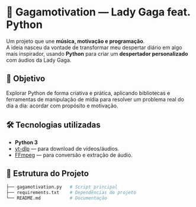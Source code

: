 # 🎵 Gagamotivation — Lady Gaga feat. Python  

Um projeto que une **música, motivação e programação**.  
A ideia nasceu da vontade de transformar meu despertar diário em algo mais inspirador, usando **Python** para criar um **despertador personalizado** com áudios da Lady Gaga.  

## 🚀 Objetivo  
Explorar Python de forma criativa e prática, aplicando bibliotecas e ferramentas de manipulação de mídia para resolver um problema real do dia a dia: acordar com propósito e motivação.  

## 🛠️ Tecnologias utilizadas  
- **Python 3**  
- [yt-dlp](https://github.com/yt-dlp/yt-dlp) — para download de vídeos/áudios.  
- [FFmpeg](https://ffmpeg.org/) — para conversão e extração de áudio.  



## 📂 Estrutura do Projeto  
```bash
├── gagamotivation.py   # Script principal
├── requirements.txt    # Dependências do projeto
└── README.md           # Documentação

